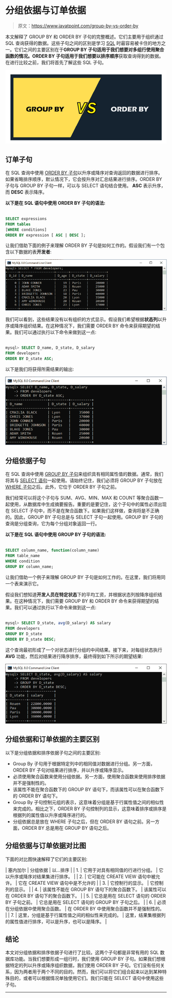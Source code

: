 # 分组依据与订单依据

> 原文：<https://www.javatpoint.com/group-by-vs-order-by>

本文解释了 GROUP BY 和 ORDER BY 子句的完整概述。它们主要用于组织通过 SQL 查询获得的数据。这些子句之间的区别是学习 [SQL](https://www.javatpoint.com/sql-tutorial) 时最容易被卡住的地方之一。它们之间的主要区别在于**GROUP BY 子句适用于我们想要对多组行使用聚合函数的情况。ORDER BY 子句适用于我们想要以排序顺序**获取查询得到的数据。在进行比较之前，我们将首先了解这些 SQL 子句。

![GROUP BY vs. ORDER BY](img/86b41395c79c9cbd6234dd6fc0d8d2b8.png)

## 订单子句

在 SQL 查询中使用 [ORDER BY 子句](https://www.javatpoint.com/sql-order-by)以升序或降序对查询返回的数据进行排序。如果省略排序顺序，默认情况下，它会按升序对汇总结果进行排序。ORDER BY 子句与 GROUP BY 子句一样，可以与 SELECT 语句结合使用。 **ASC** 表示升序，而 **DESC** 表示降序。

**以下是在 SQL 语句中使用 ORDER BY 子句的语法:**

```sql

SELECT expressions  
FROM tables  
[WHERE conditions]  
ORDER BY expression [ ASC | DESC ];  

```

让我们借助下面的例子来理解 ORDER BY 子句是如何工作的。假设我们有一个包含以下数据的表**开发者**:

![GROUP BY vs. ORDER BY](img/bcf5a20f32938d39a8c5eba128e52a5a.png)

我们可以看到，这些结果没有以有组织的方式显示。假设我们希望根据**状态列**以升序或降序组织结果。在这种情况下，我们需要 ORDER BY 命令来获得期望的结果。我们可以通过执行以下命令来做到这一点:

```sql

mysql> SELECT D_name, D_state, D_salary 
FROM developers
ORDER BY D_state ASC;

```

以下是我们将获得所需结果的输出:

![GROUP BY vs. ORDER BY](img/85636f90b97ceac17084ec0eb9cf0993.png)

## 分组依据子句

在 SQL 查询中使用 [GROUP BY 子句](https://www.javatpoint.com/sql-group-by)来组织具有相同属性值的数据。通常，我们将其与 [SELECT 语句](https://www.javatpoint.com/sql-select)一起使用。请始终记住，我们必须将 GROUP BY 子句放在 [WHERE 子句](https://www.javatpoint.com/sql-where)之后。此外，它位于 ORDER BY 子句之前。

我们经常可以将这个子句与 SUM、AVG、MIN、MAX 和 COUNT 等聚合函数一起使用，从数据库中生成摘要报告。重要的是要记住，这个子句中的属性必须出现在 SELECT 子句中，而不是在聚合函数下。如果我们这样做，查询将是不正确的。因此，GROUP BY 子句总是与 SELECT 子句一起使用。GROUP BY 子句的查询是分组查询，它为每个分组对象返回一行。

**以下是在 SQL 语句中使用 GROUP BY 子句的语法:**

```sql

SELECT column_name, function(column_name)
FROM table_name 
WHERE condition 
GROUP BY column_name;

```

让我们借助一个例子来理解 GROUP BY 子句是如何工作的。在这里，我们将用同一个表来演示它。

假设我们想知道**开发人员在特定状态**下的平均工资，并根据状态列按降序组织结果。在这种情况下，我们需要 GROUP BY 和 ORDER BY 命令来获得期望的结果。我们可以通过执行以下命令来做到这一点:

```sql

mysql> SELECT D_state, avg(D_salary) AS salary
FROM developers
GROUP BY D_state
ORDER BY D_state DESC;

```

这个查询最初形成了一个对状态进行分组的中间结果。接下来，对每组状态执行 **AVG** 功能，然后对结果进行降序排序，最终得到如下所示的期望结果:

![GROUP BY vs. ORDER BY](img/6e92538a7308abf159d1a82df9c81d7a.png)

## 分组依据和订单依据的主要区别

以下是分组依据和排序依据子句之间的主要区别:

*   Group By 子句用于根据特定列中的相同值对数据进行分组。另一方面，ORDER BY 子句对结果进行排序，并以升序或降序显示。
*   必须使用聚合函数来使用分组依据。另一方面，使用聚合函数来使用排序依据并不是强制性的。
*   该属性不能在聚合函数下的 GROUP BY 语句下，而该属性可以在聚合函数下的 ORDER BY 语句下。
*   Group By 子句控制元组的表示，这意味着分组是基于行属性值之间的相似性来完成的。相比之下，ORDER BY 子句控制列的显示，这意味着排序或排序是根据列的属性值以升序或降序进行的。
*   分组依据总是放在 WHERE 子句之后，但在 ORDER BY 语句之前。另一方面，ORDER BY 总是用在 GROUP BY 语句之后。

## 分组依据与订单依据对比图

下面的对比图快速解释了它们的主要区别:

| 塞内加尔 | 分组依据 | 以...排序 |
| 1. | 它用于对具有相同值的行进行分组。 | 它以升序或降序对结果集进行排序。 |
| 2. | 它可能在 CREATE VIEW 语句中被允许。 | 它在 CREATE VIEW 语句中是不允许的 |
| 3. | 它控制行的显示。 | 它控制列的显示。 |
| 4. | 该属性不能在 GROUP BY 语句下的聚合函数下。 | 该属性可以在 ORDER BY 语句下的聚合函数下。 |
| 5. | 它总是用在 SELECT 语句的 ORDER BY 子句之前。 | 它总是用在 SELECT 语句的 GROUP BY 子句之后。 |
| 6. | 必须在分组依据中使用聚合函数。 | 在 ORDER BY 中使用聚合函数并不是强制性的。 |
| 7. | 这里，分组是基于行属性值之间的相似性来完成的。 | 这里，结果集根据列的属性值进行排序，可以是升序，也可以是降序。 |

## 结论

本文对分组依据和排序依据子句进行了比较。这两个子句都是非常有用的 SQL 数据库功能。当我们想要形成一组行时，我们使用 GROUP BY 子句。如果我们想根据特定的列以升序或降序组织数据，我们使用 ORDER BY 子句。它们没有任何关系，因为两者用于两个不同的目的。然而，我们可以将它们组合起来以达到某种特殊目的，或者可以根据情况单独使用它们。我们只能在 SELECT 语句中使用这些子句。

* * *